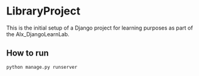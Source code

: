 # LibraryProject

This is the initial setup of a Django project for learning purposes as part of the Alx_DjangoLearnLab.

## How to run

```bash
python manage.py runserver